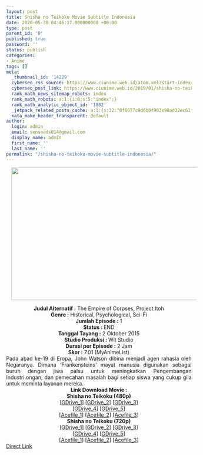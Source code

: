 ```yaml
---
layout: post
title: Shisha no Teikoku Movie Subtitle Indonesia
date: 2020-05-30 04:46:17.000000000 +00:00
type: post
parent_id: '0'
published: true
password: ''
status: publish
categories:
- Anime
tags: []
meta:
  _thumbnail_id: '14229'
  cyberseo_rss_source: https://www.ciunime.web.id/atom.xml?start-index=451&max-results=150
  cyberseo_post_link: https://www.ciunime.web.id/2019/01/shisha-no-teikoku-movie-subtitle.html
  rank_math_news_sitemap_robots: index
  rank_math_robots: a:1:{i:0;s:5:"index";}
  rank_math_analytic_object_id: '1082'
  _jetpack_related_posts_cache: a:1:{s:32:"8f6677c9d6b0f903e98ad32ec61f8deb";a:2:{s:7:"expires";i:1642671949;s:7:"payload";a:0:{}}}
  kata_make_header_transparent: default
author:
  login: admin
  email: senseads014@gmail.com
  display_name: admin
  first_name: ''
  last_name: ''
permalink: "/shisha-no-teikoku-movie-subtitle-indonesia/"
---
```

<div class="separator" style="clear: both; text-align: center;"><a href="https://2.bp.blogspot.com/-Z7qWpsN4Nu8/XFAHfXzoHLI/AAAAAAAAI8g/Frm6dQG8P1YDFr4Q5Xqf10giABO9K-aEACLcBGAs/s1600/Shisha%2Bno%2BTeikoku.jpg" imageanchor="1" style="margin-left: 1em; margin-right: 1em;"><img border="0" data-original-height="720" data-original-width="1280" height="360" src="{{ site.baseurl }}/assets/2020/05/Shisha%2Bno%2BTeikoku.jpg" width="640" /></a></div>
<p>
<div style="text-align: center;"><b>Judul</b><b><b> Alternatif</b> :</b> The Empire of Corpses, Project Itoh</div>
<div style="text-align: center;"><b><b>Genre :</b></b> Historical, Psychological, Sci-Fi</div>
<div style="text-align: center;"><b>Jumlah Episode :</b> 1<br /><b>Status :&nbsp;</b>END<br /><b>Tanggal Tayang :</b> 2 Oktober 2015<br /><b>Studio Produksi : </b>Wit Studio<br /><b>Durasi per Episode :</b> 2 Jam</div>
<div style="text-align: center;"><b>Skor :</b> 7.01 (MyAnimeList)</div>
<div style="text-align: center;"></div>
<div style="text-align: justify;">Pada abad ke-19 di Eropa, John Watson dibina menjadi agen rahasia oleh Negaranya. Dimana ‘Frankensteins’ mayat manusia digunakan sebagai buruh dengan jiwa palsu untuk meningkatkan Pengembangan Industri.ongan, dan pemecahan masalah bagi setiap siswa yang cukup gila untuk meminta layanan mereka.</div>
<div style="text-align: justify;"></div>
<div style="text-align: justify;"></div>
<div style="text-align: center;"><b>Link Download Movie :</b></div>
<div style="text-align: center;"></div>
<div style="text-align: center;"><b>Shisha no Teikoku (480p)</b><br />[<a href="https://drive.google.com/uc?id=1qzbsfgW_y83CcYone7O83G9Bu5-xosZd" target="_blank" rel="noopener">GDrive_1</a>] [<a href="https://drive.google.com/uc?id=1R9IxqNmNccjNG17AYmP_PTSKbtvmV3T-" target="_blank" rel="noopener">GDrive_2</a>] [<a href="https://drive.google.com/uc?id=1sZ0L4mmaQJe7ahQ7EYQo9YXHUXznv-xI" target="_blank" rel="noopener">GDrive_3</a>]<br />[<a href="https://drive.google.com/uc?id=139hh5owHF09SBCfcvPA9QL9mrrTpIDGr" target="_blank" rel="noopener">GDrive_4</a>] [<a href="https://drive.google.com/uc?export=download&amp;id=1dWKBwsXopqF6XeIouqY_F9EkY3ERwZOS" target="_blank" rel="noopener">GDrive_5</a>]<br />[<a href="https://acefile.co/f/10131781/shisha-no-teikoku-bd-480p-zip" target="_blank" rel="noopener">Acefile_1</a>] [<a href="https://acefile.co/f/10819588/kusonime-corpses-bd-480p-rar" target="_blank" rel="noopener">Acefile_2</a>] [<a href="https://acefile.co/f/3787569/shirainime-shishateik-oku-bd-480p-rar" target="_blank" rel="noopener">Acefile_3</a>]</div>
<div style="text-align: center;"><b>Shisha no Teikoku (720p)</b><br />[<a href="https://drive.google.com/uc?id=1jtamLOZQK1ObEXhdzhvhjJHpWJABjHR1" target="_blank" rel="noopener">GDrive_1</a>] [<a href="https://drive.google.com/uc?id=1dJGFCxlOT3733_oX9_bXncPVh24MZCvj" target="_blank" rel="noopener">GDrive_2</a>] [<a href="https://drive.google.com/uc?id=1BXkR1qULLDnAQgNRk9Wr6UUf027y2Vov" target="_blank" rel="noopener">GDrive_3</a>]<br />[<a href="https://drive.google.com/uc?id=1l5MmCY6CEg6w319u3fvRyfMxYCzuT83j" target="_blank" rel="noopener">GDrive_4</a>] [<a href="https://drive.google.com/uc?export=download&amp;id=1qAUYEvQx5eopAzL50kmX0GmvuiruFMuD" target="_blank" rel="noopener">GDrive_5</a>]<br />[<a href="https://acefile.co/f/10131784/shisha-no-teikoku-bd-720p-zip" target="_blank" rel="noopener">Acefile_1</a>] [<a href="https://acefile.co/f/10819591/kusonime-corpses-bd-720p-rar" target="_blank" rel="noopener">Acefile_2</a>] [<a href="https://acefile.co/f/3787567/shirainime-shishateik-oku-bd-720p-rar" target="_blank" rel="noopener">Acefile_3</a>]</div>
<link rel="stylesheet" href="https://cdnjs.cloudflare.com/ajax/libs/font-awesome/4.7.0/css/font-awesome.min.css" />
<div class="divbtn"> <a href="https://handymansurrender.com/fihup8buzv?key=94550f7ce39444073321dde3b8782f97" class="btn"><i class="fa fa-download"></i> Direct Link</a> </div>
